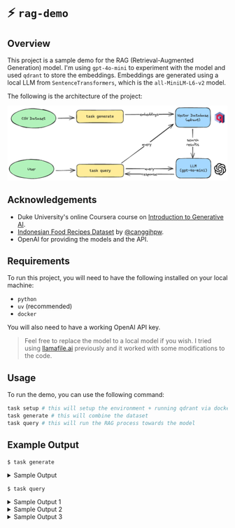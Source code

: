 # ⚡️ `rag-demo`

## Overview

This project is a sample demo for the RAG (Retrieval-Augmented Generation) model.
I'm using `gpt-4o-mini` to experiment with the model and used `qdrant` to store the embeddings.
Embeddings are generated using a local LLM from `SentenceTransformers`, which is the `all-MiniLM-L6-v2` model.

The following is the architecture of the project:

<p align="center">
  <img src="./docs/overview.png" alt="architecture" />
</p>

## Acknowledgements

- Duke University's online Coursera course on [Introduction to Generative AI](https://www.coursera.org/learn/intro-gen-ai/).
- [Indonesian Food Recipes Dataset](https://www.kaggle.com/datasets/canggih/indonesian-food-recipes) by [@canggihpw](https://github.com/canggihpw).
- OpenAI for providing the models and the API.

## Requirements

To run this project, you will need to have the following installed on your local machine:
- `python`
- `uv` (recommended)
- `docker`

You will also need to have a working OpenAI API key.
> Feel free to replace the model to a local model if you wish. I tried using [llamafile.ai](https://github.com/Mozilla-Ocho/llamafile) previously and it worked with some modifications to the code.

## Usage

To run the demo, you can use the following command:

```bash
task setup # this will setup the environment + running qdrant via docker
task generate # this will combine the dataset
task query # this will run the RAG process towards the model
```

## Example Output

```console
$ task generate
```

<details>
<summary>Sample Output</summary>

```console
task: [generate] python generate_dataset.py
INFO:root:loading datasets
INFO:root:filtering dataset based on like count >5
INFO:root:count: 8924
INFO:root:saving dataset to parquet
task: [generate] python generate_collection.py
INFO:root:loading dataset
INFO:root:setup clients
INFO:root:deleting existing collection
INFO:root:creating collection
INFO:root:creating embeddings
Batches: 100%|████████████████████████████████████████████████████████████████████████████████████████████████████████████████████████████████████████| 279/279 [00:05<00:00, 49.06it/s]
Batches: 100%|████████████████████████████████████████████████████████████████████████████████████████████████████████████████████████████████████████| 279/279 [00:56<00:00,  4.96it/s]
INFO:root:uploading points
100%|█████████████████████████████████████████████████████████████████████████████████████████████████████████████████████████████████████████████| 8924/8924 [00:03<00:00, 2454.36it/s]
```

</details>

```console
$ task query
```

<details>
<summary>Sample Output 1</summary>

```
task: [query] python query.py
Enter a query: nasi goreng kambing
shape: (5, 4)
┌──────────────────────────┬─────────────────────────────────┬─────────────────────────────────┬───────────┐
│ title                    ┆ ingredients                     ┆ steps                           ┆ score     │
│ ---                      ┆ ---                             ┆ ---                             ┆ ---       │
│ str                      ┆ str                             ┆ str                             ┆ f64       │
╞══════════════════════════╪═════════════════════════════════╪═════════════════════════════════╪═══════════╡
│ Nasi Goreng Kambing      ┆ 2-3 porsi nasi dingin (lebih b… ┆ Panaskan minyak, tumis bumbu h… ┆ 1.0       │
│ Nasi Goreng Kambing      ┆ 3 piring nasi--350 gr daging k… ┆ Tumis semua bumbu sampai harum… ┆ 1.0       │
│ Nasi goreng kambing      ┆ 100 gr daging kambing iris tip… ┆ Uleg bawang putih bawang merah… ┆ 1.0       │
│ Nasi Goreng Kambing      ┆ 8 Butir Bawang merah rajang--6… ┆ Siapkan semua bumbu dan bahan … ┆ 1.0       │
│ Nasi goreng kari kambing ┆ 2 piring nasi--200 gr daging k… ┆ Goreng daging kambing hingga m… ┆ 0.9129615 │
└──────────────────────────┴─────────────────────────────────┴─────────────────────────────────┴───────────┘
**Nasi Goreng Kambing**

**Ingredients:**
- 2-3 servings of cold rice (preferably rice cooked the day before)
- 1 medium bowl of cut lamb curry meat (without sauce)
- 1 small stick of cinnamon
- 1/4 tsp ground pepper
- Sweet soy sauce and salt to taste
- Cooking oil for frying
- Spices (ground):
  - 7 shallots
  - 4 cloves of garlic
  - 4 curly red chilies
  - 2 red bird's eye chilies
  - 2 cardamom pods
  - 1/4 tsp cumin
  - 1/2 tsp coriander
  - 2 cloves
  - 3 cm turmeric
- Complements:
  - Fried shallots to taste
  - Cucumber pickles to taste
  - Emping/crackers to taste

**Steps:**
1. Heat cooking oil, sauté the ground spices and cinnamon stick until fragrant and well cooked.
2. Add the lamb meat, salt, and pepper, mix well.
3. Add the rice, sweet soy sauce, and ground pepper, stir until mixed over high heat.
4. Serve the lamb fried rice topped with plenty of fried shallots and complements.

**Super yummy! 😋**
```

</details>

<details>
<summary>Sample Output 2</summary>

```
task: [query] python query.py
Enter a query: udang goreng saos telor asin
shape: (5, 4)
┌─────────────────────────┬─────────────────────────────────┬─────────────────────────────────┬───────────┐
│ title                   ┆ ingredients                     ┆ steps                           ┆ score     │
│ ---                     ┆ ---                             ┆ ---                             ┆ ---       │
│ str                     ┆ str                             ┆ str                             ┆ f64       │
╞═════════════════════════╪═════════════════════════════════╪═════════════════════════════════╪═══════════╡
│ Udang Goreng Telor Asin ┆ 1/4 udang dikupas--Tepung Kobe… ┆ Goreng udang menggunakan tepun… ┆ 0.8849401 │
│ Udang Goreng Telur Asin ┆ 500 gr udang, kupas kulit--sec… ┆ Cuci bersih udang yang sudah d… ┆ 0.8684114 │
│ Udang Saus Telur Asin   ┆ 500 gram Udang, bersihkan--Bah… ┆ Campur udang dengan bawang put… ┆ 0.824151  │
│ Udang Saus Telur Asin   ┆ 300 gr udang kupas bersih--1 s… ┆ Aduk udang dengan bahan2 pence… ┆ 0.824151  │
│ Udang Saus Telur Asin   ┆ 200 gram Udang Kupas--▶Bahan P… ┆ Panaskan minyak. Celupkan udan… ┆ 0.824151  │
└─────────────────────────┴─────────────────────────────────┴─────────────────────────────────┴───────────┘
**Dish Name:** Fried Shrimp with Salted Egg Sauce

**Ingredients:**
- 500 grams of shrimp, peeled
- Marinade ingredients:
  - 2 cloves garlic, minced
  - Salt, to taste
  - Pepper, to taste
- Coating ingredients:
  - 1 egg, beaten
  - 5 tablespoons flour
  - 1 tablespoon cornstarch
- Sauce ingredients:
  - 3 cloves garlic, finely chopped
  - 1 stalk green onion, sliced
  - Optional red chili, sliced
  - 3 salted egg yolks, crushed
  - Salt, to taste

**Steps:**
1. Combine the shrimp with the minced garlic, salt, and pepper. Marinade for about 30 minutes.
2. Pour the beaten egg over the shrimp and mix well.
3. Dip the shrimp in a mixture of flour and cornstarch, then fry until golden brown. Set aside.
4. For the sauce: sauté the garlic, chili, and green onions until fragrant. Add the crushed salted egg yolks and a little water. Mix well and season with salt. Cook until bubbling.
5. Add the fried shrimp into the sauce and mix quickly.
6. Serve warm. If you prefer more sauce, you can use four salted egg yolks and increase the water accordingly.
```

</details>
<details>
<summary>Sample Output 3</summary>

```
task: [query] python query.py
Enter a query: resep tengkleng kambing
shape: (5, 4)
┌─────────────────────────┬─────────────────────────────────┬─────────────────────────────────┬──────────┐
│ title                   ┆ ingredients                     ┆ steps                           ┆ score    │
│ ---                     ┆ ---                             ┆ ---                             ┆ ---      │
│ str                     ┆ str                             ┆ str                             ┆ f64      │
╞═════════════════════════╪═════════════════════════════════╪═════════════════════════════════╪══════════╡
│ Tengkleng Kambing       ┆ 400 gram iga kambing--500 gram… ┆ Rebus daging dan balungan samp… ┆ 0.902668 │
│ Tengkleng kambing       ┆ Bahan:--1 kg Daging kambing at… ┆ Rebus daging/tulang/jerohan sa… ┆ 0.902668 │
│ Tengkleng kambing       ┆ 1/2 kg daging kambing+tulang--… ┆ Blender bumbu halus... Lalu tu… ┆ 0.902668 │
│ Tengkleng kambing       ┆ 1 kg daging kambing n campuran… ┆ Tumis bumbu yang dihaluskan be… ┆ 0.902668 │
│ Tengkleng kambing manis ┆ 500 gr Iga kambing--1 ruas ser… ┆ Potong2 daging. Iganya dibelah… ┆ 0.832589 │
└─────────────────────────┴─────────────────────────────────┴─────────────────────────────────┴──────────┘
**Dish Name:** Tengkleng Kambing

**Ingredients:**
- 1 kg goat meat or a mix of bones and offals
- 1 liter thin coconut milk
- 500 ml to 1 liter water
- **Ground Spices:**
  - 1 bulb garlic
  - 5 shallots
  - 8 red chilies (to taste)
  - 6 red bird's eye chilies (to taste)
  - 5 candlenuts (lightly toasted)
  - 2 tablespoons coriander
  - 1 cm turmeric
  - 1 cm ginger
  - 1 teaspoon pepper
- **Other Spices:**
  - 2 stalks lemongrass (bruised)
  - 5 bay leaves
  - 2 lime leaves
  - 4 cloves
  - 1 stick cinnamon
  - 5 cloves (optional)
  - 1 star anise (optional)
  - 2 cm galangal (bruised)
  - Salt, palm sugar, and seasoning to taste

**Steps:**
1. Boil the meat, bones, or offals until boiling, then let it sit for about 15 minutes. Discard the water and rinse clean. Set aside.
2. Meanwhile, sauté the ground spices until golden, then add the remaining spices while stirring until fragrant.
3. Add the boiled meat and cook for about 10 minutes until well coated with the spices. Then, add water and cover; let it boil. If it boils, reduce the heat and cook until the meat is tender, approximately 1 to 2 hours. If the meat isn't tender and water reduces, you can add more water.
4. Finally, pour in the thin coconut milk while stirring to prevent it from breaking. Cook until the liquid reduces and the meat stock is well extracted.
5. Don’t forget to taste and adjust the seasoning with salt, palm sugar, and seasoning as needed.
6. Serve garnished with fried shallots and enjoy with white rice.
```

</details>
